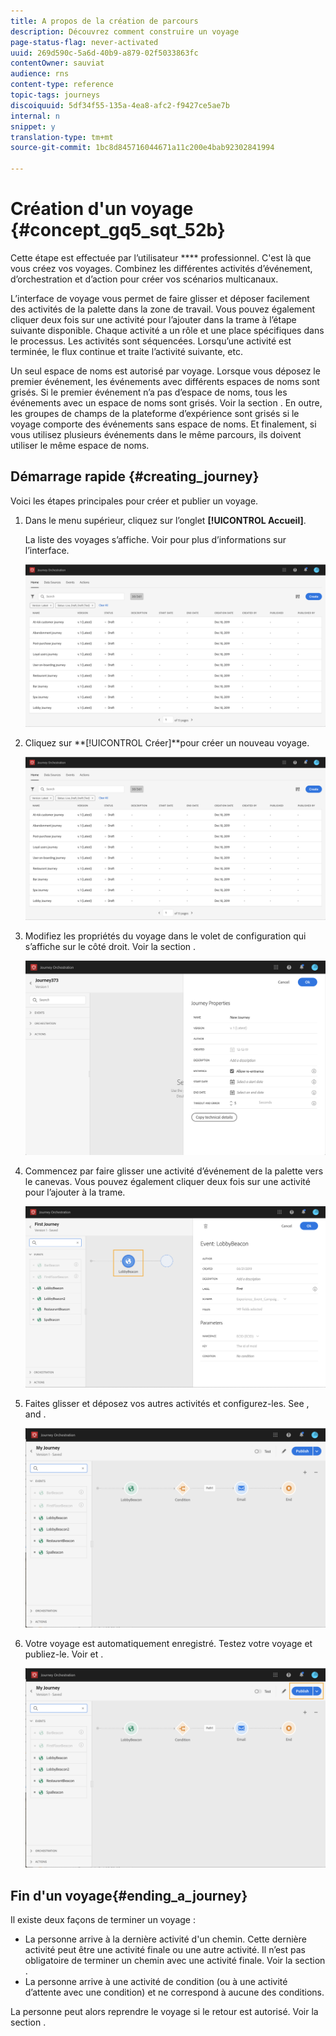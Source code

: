 ```yaml
---
title: A propos de la création de parcours
description: Découvrez comment construire un voyage
page-status-flag: never-activated
uuid: 269d590c-5a6d-40b9-a879-02f5033863fc
contentOwner: sauviat
audience: rns
content-type: reference
topic-tags: journeys
discoiquuid: 5df34f55-135a-4ea8-afc2-f9427ce5ae7b
internal: n
snippet: y
translation-type: tm+mt
source-git-commit: 1bc8d845716044671a11c200e4bab92302841994

---
```




# Création d&#39;un voyage {#concept_gq5_sqt_52b}

Cette étape est effectuée par l’utilisateur **** professionnel. C&#39;est là que vous créez vos voyages. Combinez les différentes activités d’événement, d’orchestration et d’action pour créer vos scénarios multicanaux.

L’interface de voyage vous permet de faire glisser et déposer facilement des activités de la palette dans la zone de travail. Vous pouvez également cliquer deux fois sur une activité pour l’ajouter dans la trame à l’étape suivante disponible. Chaque activité a un rôle et une place spécifiques dans le processus. Les activités sont séquencées. Lorsqu’une activité est terminée, le flux continue et traite l’activité suivante, etc.

Un seul espace de noms est autorisé par voyage. Lorsque vous déposez le premier événement, les événements avec différents espaces de noms sont grisés. Si le premier événement n’a pas d’espace de noms, tous les événements avec un espace de noms sont grisés. Voir la section [](../event/selecting-the-namespace.md). En outre, les groupes de champs de la plateforme d’expérience sont grisés si le voyage comporte des événements sans espace de noms. Et finalement, si vous utilisez plusieurs événements dans le même parcours, ils doivent utiliser le même espace de noms.

## Démarrage rapide {#creating_journey}

Voici les étapes principales pour créer et publier un voyage.

1. Dans le menu supérieur, cliquez sur l’onglet **[!UICONTROL Accueil]**.

   La liste des voyages s’affiche. Voir [](../building-journeys/using-the-journey-designer.md) pour plus d’informations sur l’interface.

   ![](../assets/journey30.png)

1. Cliquez sur **[!UICONTROL Créer]**pour créer un nouveau voyage.

   ![](../assets/journey31.png)

1. Modifiez les propriétés du voyage dans le volet de configuration qui s’affiche sur le côté droit. Voir la section [](../building-journeys/changing-properties.md).

   ![](../assets/journey32.png)

1. Commencez par faire glisser une activité d’événement de la palette vers le canevas. Vous pouvez également cliquer deux fois sur une activité pour l’ajouter à la trame.


   ![](../assets/journey33.png)

1. Faites glisser et déposez vos autres activités et configurez-les. See [](../building-journeys/event-activities.md), [](../building-journeys/about-orchestration-activities.md) and [](../building-journeys/about-action-activities.md).

   ![](../assets/journey34.png)

1. Votre voyage est automatiquement enregistré. Testez votre voyage et publiez-le. Voir [](../building-journeys/testing-the-journey.md) et [](../building-journeys/publishing-the-journey.md).

   ![](../assets/journey36.png)

## Fin d&#39;un voyage{#ending_a_journey}

Il existe deux façons de terminer un voyage :

* La personne arrive à la dernière activité d&#39;un chemin. Cette dernière activité peut être une activité finale ou une autre activité. Il n’est pas obligatoire de terminer un chemin avec une activité finale. Voir la section [](../building-journeys/end-activity.md).
* La personne arrive à une activité de condition (ou à une activité d’attente avec une condition) et ne correspond à aucune des conditions.

La personne peut alors reprendre le voyage si le retour est autorisé. Voir la section [](../building-journeys/changing-properties.md).

